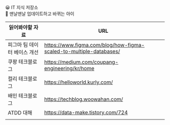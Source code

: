 
😀 IT 지식 저장소  
🎁 맨날맨날 업데이트하고 바뀌는 아이

| 읽어봐야할 자료              | URL                                                                |
| ---------------------------- | ------------------------------------------------------------------ |
| 피그마 팀 데이터 베이스 개선 | https://www.figma.com/blog/how-figma-scaled-to-multiple-databases/ |
| 쿠팡 테크블로그              | https://medium.com/coupang-engineering/kr/home                     |
| 컬리 테크블로그              | https://helloworld.kurly.com/                                      |
| 배민 테크블로그              | https://techblog.woowahan.com/                                     |
| ATDD 대해                    | https://data-make.tistory.com/724                                  |
|                              |                                                                    |
